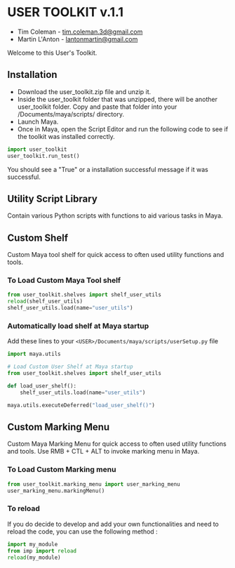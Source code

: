 # USER TOOLKIT v.1.1
* Tim Coleman - tim.coleman.3d@gmail.com
* Martin L'Anton - lantonmartin@gmail.com

Welcome to this User's Toolkit.

## Installation
* Download the user_toolkit.zip file and unzip it.
* Inside the user_toolkit folder that was unzipped, there will be another user_toolkit folder. Copy and paste that folder into your <USER>/Documents/maya/scripts/ directory.
* Launch Maya.
* Once in Maya, open the Script Editor and run the following code to see if the toolkit was installed correctly.
```python
import user_toolkit
user_toolkit.run_test()
```
You should see a "True" or a installation successful message if it was successful.

## Utility Script Library
Contain various Python scripts with functions to aid various tasks in Maya.

## Custom Shelf
Custom Maya tool shelf for quick access to often used utility functions and tools.

### To Load Custom Maya Tool shelf
```python
from user_toolkit.shelves import shelf_user_utils
reload(shelf_user_utils)
shelf_user_utils.load(name="user_utils")
```

### Automatically load shelf at Maya startup
Add these lines to your `<USER>/Documents/maya/scripts/userSetup.py` file

```python
import maya.utils

# Load Custom User Shelf at Maya startup
from user_toolkit.shelves import shelf_user_utils

def load_user_shelf():
    shelf_user_utils.load(name="user_utils")

maya.utils.executeDeferred("load_user_shelf()")
```

## Custom Marking Menu
Custom Maya Marking Menu for quick access to often used utility functions and tools. Use RMB + CTL + ALT to invoke marking menu in Maya.

### To Load Custom Marking menu
```python
from user_toolkit.marking_menu import user_marking_menu
user_marking_menu.markingMenu()
```

### To reload
If you do decide to develop and add your own functionalities and need to reload the code, you can use the following method :
```python
import my_module
from imp import reload
reload(my_module)
```
